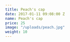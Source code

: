 ```yaml
---
title: Peach's cap
date: 2017-01-11 09:08:00 Z
name: Peach's cap
price: 25
image: "/uploads/peach.jpg"
weight: 10
---
```



